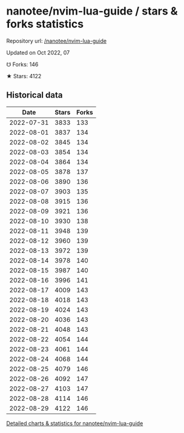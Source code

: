 # nanotee/nvim-lua-guide / stars & forks statistics

Repository url: [/nanotee/nvim-lua-guide](https://github.com/nanotee/nvim-lua-guide)

Updated on Oct 2022, 07

☋ Forks: 146

★ Stars: 4122

## Historical data
| Date | Stars | Forks |
|------|-------|-------|
| 2022-07-31 | 3833 | 133 | 
| 2022-08-01 | 3837 | 134 | 
| 2022-08-02 | 3845 | 134 | 
| 2022-08-03 | 3854 | 134 | 
| 2022-08-04 | 3864 | 134 | 
| 2022-08-05 | 3878 | 137 | 
| 2022-08-06 | 3890 | 136 | 
| 2022-08-07 | 3903 | 135 | 
| 2022-08-08 | 3915 | 136 | 
| 2022-08-09 | 3921 | 136 | 
| 2022-08-10 | 3930 | 138 | 
| 2022-08-11 | 3948 | 139 | 
| 2022-08-12 | 3960 | 139 | 
| 2022-08-13 | 3972 | 139 | 
| 2022-08-14 | 3978 | 140 | 
| 2022-08-15 | 3987 | 140 | 
| 2022-08-16 | 3996 | 141 | 
| 2022-08-17 | 4009 | 143 | 
| 2022-08-18 | 4018 | 143 | 
| 2022-08-19 | 4024 | 143 | 
| 2022-08-20 | 4036 | 143 | 
| 2022-08-21 | 4048 | 143 | 
| 2022-08-22 | 4054 | 144 | 
| 2022-08-23 | 4061 | 144 | 
| 2022-08-24 | 4068 | 144 | 
| 2022-08-25 | 4079 | 146 | 
| 2022-08-26 | 4092 | 147 | 
| 2022-08-27 | 4103 | 147 | 
| 2022-08-28 | 4114 | 146 | 
| 2022-08-29 | 4122 | 146 | 


[Detailed charts & statistics for nanotee/nvim-lua-guide](https://reviewgithub.com/rep/nanotee/nvim-lua-guide)

